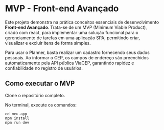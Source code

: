 # MVP - Front-end Avançado

Este projeto demonstra na prática conceitos essenciais de desenvolvimento **Front-end Avançado**. Trata-se de um MVP (Minimum Viable Product), criado com react, para implementar uma solução funcional para o gerenciamento de tarefas em uma aplicação SPA, permitindo criar, visualizar e excluir itens de forma simples.

Para usar o Planner, basta realizar um cadastro fornecendo seus dados pessoais. Ao informar o CEP, os campos de endereço são preenchidos automaticamente pela API pública ViaCEP, garantindo rapidez e confiabilidade no registro de usuários.


## Como executar o MVP

Clone o repositório completo.

No terminal, execute os comandos:

```
cd meu-app
npm install
npm run dev
```
